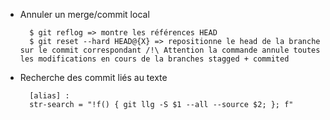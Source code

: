 * Annuler un merge/commit local

        $ git reflog => montre les références HEAD
        $ git reset --hard HEAD@{X} => repositionne le head de la branche sur le commit correspondant /!\ Attention la commande annule toutes les modifications en cours de la branches stagged + commited

* Recherche des commit liés au texte

        [alias] :
        str-search = "!f() { git llg -S $1 --all --source $2; }; f"
